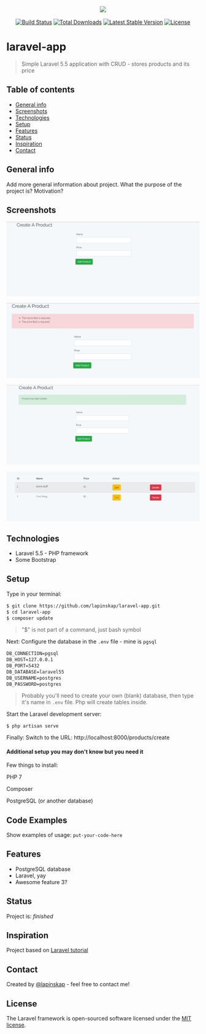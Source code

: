 <p align="center"><img src="https://laravel.com/assets/img/components/logo-laravel.svg"></p>

<p align="center">
<a href="https://travis-ci.org/laravel/framework"><img src="https://travis-ci.org/laravel/framework.svg" alt="Build Status"></a>
<a href="https://packagist.org/packages/laravel/framework"><img src="https://poser.pugx.org/laravel/framework/d/total.svg" alt="Total Downloads"></a>
<a href="https://packagist.org/packages/laravel/framework"><img src="https://poser.pugx.org/laravel/framework/v/stable.svg" alt="Latest Stable Version"></a>
<a href="https://packagist.org/packages/laravel/framework"><img src="https://poser.pugx.org/laravel/framework/license.svg" alt="License"></a>
</p>

# laravel-app
> Simple Laravel 5.5 application with CRUD - stores products and its price 

## Table of contents
* [General info](#general-info)
* [Screenshots](#screenshots)
* [Technologies](#technologies)
* [Setup](#setup)
* [Features](#features)
* [Status](#status)
* [Inspiration](#inspiration)
* [Contact](#contact)

## General info
Add more general information about project. What the purpose of the project is? Motivation?

## Screenshots
![Example screenshot](https://raw.githubusercontent.com/lapinskap/laravel-app/master/img/screen1.jpg)

![Example screenshot](https://raw.githubusercontent.com/lapinskap/laravel-app/master/img/screen2.jpg)

![Example screenshot](https://raw.githubusercontent.com/lapinskap/laravel-app/master/img/screen4.jpg)

![Example screenshot](https://raw.githubusercontent.com/lapinskap/laravel-app/master/img/screen3.jpg)

## Technologies
* Laravel 5.5 - PHP framework
* Some Bootstrap

## Setup
Type in your terminal: 
```
$ git clone https://github.com/lapinskap/laravel-app.git
$ cd laravel-app
$ composer update
```
> "$" is not part of a command, just bash symbol

Next: Configure the database in the `.env` file - mine is `pgsql`
```
DB_CONNECTION=pgsql
DB_HOST=127.0.0.1
DB_PORT=5432
DB_DATABASE=laravel55
DB_USERNAME=postgres
DB_PASSWORD=postgres
```
> Probably you'll need to create your own (blank) database, then type it's name in `.env` file. Php will create tables inside. 

Start the Laravel development server:
```
$ php artisan serve
```
Finally: Switch to the URL: http://localhost:8000/products/create

#### Additional setup you may don't know but you need it
Few things to install:

PHP 7

Composer

PostgreSQL (or another database)

## Code Examples
Show examples of usage:
`put-your-code-here`

## Features
* PostgreSQL database
* Laravel, yay
* Awesome feature 3?


## Status
Project is: _finished_

## Inspiration
Project based on [Laravel tutorial](https://appdividend.com/2017/08/20/laravel-5-5-tutorial-example/)



## Contact
Created by [@lapinskap](https://www.facebook.com/paulina.lapinska99) - feel free to contact me!

## License

The Laravel framework is open-sourced software licensed under the [MIT license](https://opensource.org/licenses/MIT).
